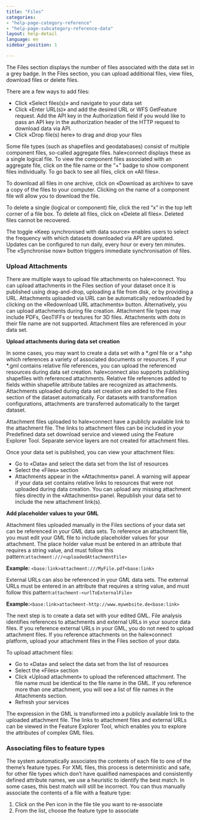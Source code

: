 ```yaml
---
title: "Files"
categories:
- "help-page-category-reference"
- "help-page-subcategory-reference-data"
layout: help-detail
language: en
sidebar_position: 1

---
```


The Files section displays the number of files associated with the data set in a grey badge. In the Files section, you can upload additional files, view files, download files or delete files.

There are a few ways to add files:

  * Click «Select files(s)» and navigate to your data set
  * Click «Enter URL(s)» and add the desired URL or WFS GetFeature request. Add the API key in the Authorization field if you would like to pass an API key in the authorization header of the HTTP request to download data via API.
  * Click «Drop file(s) here» to drag and drop your files

Some file types (such as shapefiles and geodatabases) consist of multiple component files, so-called aggregate files. hale»connect displays these as a single logical file. To view the component files associated with an aggregate file, click on the file name or the “+” badge to show component files individually. To go back to see all files, click on «All files».

 To download all files in one archive, click on «Download as archive» to save a copy of the files to your computer. Clicking on the name of a component file will allow you to download the file.

 To delete a single (logical or component) file, click the red “x” in the top left corner of a file box. To delete all files, click on «Delete all files». Deleted files cannot be recovered.

 The toggle «Keep synchronised with data source» enables users to select the frequency with which datasets downloaded via API are updated. Updates can be configured to run daily, every hour or every ten minutes. The «Synchronise now» button triggers immediate synchronisation of files.

### **Upload Attachments**

 There are multiple ways to upload file attachments on hale»connect. You can upload attachments in the Files section of your dataset once it is published using drag-and-drop, uploading a file from disk, or by providing a URL. Attachments uploaded via URL can be automatically redownloaded by clicking on the «Redownload URL attachments» button. Alternatively, you can upload attachments during file creation. Attachment file types may include PDFs, GeoTIFFs or textures for 3D files. Attachments with dots in their file name are not supported. Attachment files are referenced in your data set.

 **Upload attachments during data set creation**

 In some cases, you may want to create a data set with a \*.gml file or a \*.shp which references a variety of associated documents or resources. If your \*.gml contains relative file references, you can upload the referenced resources during data set creation. hale»connect also supports publishing shapefiles with referenced attachments. Relative file references added to fields within shapefile attribute tables are recognized as attachments. Attachments uploaded during data set creation are added to the Files section of the dataset automatically. For datasets with transformation configurations, attachments are transferred automatically to the target dataset.

 Attachment files uploaded to hale»connect have a publicly available link to the attachment file. The links to attachment files can be included in your Predefined data set download service and viewed using the Feature Explorer Tool. Separate service layers are not created for attachment files.

 Once your data set is published, you can view your attachment files:

   *	Go to «Data» and select the data set from the list of resources
   *	Select the «Files» section
   *  Attachments appear in the «Attachments» panel. A warning will appear if your data set contains relative links to resources that were not uploaded during data creation. You can upload any missing attachment files directly in the «Attachments» panel. Republish your data set to include the new attachment link(s).

**Add placeholder values to your GML**

 Attachment files uploaded manually in the Files sections of your data set can be referenced in your GML data sets. To reference an attachment file, you must edit your GML file to include placeholder values for your attachment. The place holder value must be entered in an attribute that requires a string value, and must follow this pattern:```attachment:///<uploadedAttachmentFile>```

**Example:** ```<base:link>attachment:///MyFile.pdf<base:link>```

External URLs can also be referenced in your GML data sets. The external URLs must be entered in an attribute that requires a string value, and must follow
this pattern:```attachment-<urlToExternalFile>```

**Example:**```<base:link>attachment-http://www.mywebsite.de<base:link>```

The next step is to create a data set with your edited GML. File analysis identifies references to attachments and external URLs in your source data files. If you reference external URLs in your GML, you do not need to upload attachment files. If you reference attachments on the hale»connect platform, upload your attachment files in the Files section of your data.

To upload attachment files:

  *	Go to «Data» and select the data set from the list of resources
  *	Select the «Files» section
  *	Click «Upload attachment» to upload the referenced attachment. The file name must be identical to the file name in the GML. If you reference more than one attachment, you will see a list of file names in the Attachments section.
  *	Refresh your services

The expression in the GML is transformed into a publicly available link to the uploaded attachment file. The links to attachment files and external URLs can be viewed in the Feature Explorer Tool, which enables you to explore the attributes of complex GML files.

### **Associating files to feature types**

The system automatically associates the contents of each file to one of the theme’s feature types. For XML files, this process is deterministic and safe, for other file types which don’t have qualified namespaces and consistently defined attribute names, we use a heuristic to identify the best match. In some cases, this best match will still be incorrect. You can thus manually associate the contents of a file with a feature type:

1.	Click on the Pen icon in the file tile you want to re-associate
2.	From the list, choose the feature type to associate
